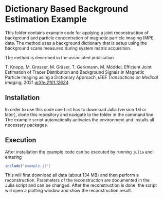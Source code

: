 # Dictionary Based Background Estimation Example

This folder contains example code for applying a joint reconstruction of
background and particle concentration of magnetic particle imaging (MPI) data. 
The method uses a background dictionary that is setup using the background scans measured during system
matrix acquisition.

The method is described in the associated publication

T. Knopp, M. Grosser, M. Gräser, T. Gerkmann, M. Möddel, Efficient Joint Estimation of Tracer Distribution and Background Signals in Magnetic Particle Imaging using a Dictionary Approach, *IEEE Transactions on Medical Imaging*, 2021  [*arXiv:2101.12624*](https://arxiv.org/abs/2006.05741).


## Installation

In order to use this code one first has to download Julia (version 1.6 or later), clone this repository and navigate to the folder in the command line. The example script automatically activates the environment and installs all necessary packages.

## Execution
After installation the example code can be executed by running `julia` and entering
```julia
include("example.jl")
```
This will first download all data (about 134 MB) and then perform a reconstruction.
Parameters of the reconstruction are documented in the Julia script and can be
changed. After the reconstruction is done, the script will open a plotting window
and show the reconstruction result. 
